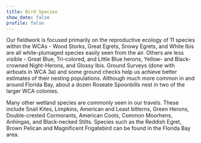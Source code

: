 ```yaml
---
title: Bird Species
show_date: false
profile: false
---
```


Our fieldwork is focused primarily on the reproductive ecology of 11 species within the WCAs - Wood Storks, Great Egrets, Snowy Egrets, and White Ibis are all white-plumaged species easily seen from the air. Others are less visible - Great Blue, Tri-colored, and Little Blue herons, Yellow- and Black-crowned Night-Herons, and Glossy Ibis. Ground Surveys (done with airboats in WCA 3a) and some ground checks help us achieve better estimates of their nesting populations. Although much more common in and around Florida Bay, about a dozen Roseate Spoonbills nest in two of the larger WCA colonies.

Many other wetland species are commonly seen in our travels. These include Snail Kites, Limpkins, American and Least bitterns, Green Herons, Double-crested Cormorants, American Coots, Common Moorhens, Anhingas, and Black-necked Stilts. Species such as the Reddish Egret, Brown Pelican and Magnificent Frigatebird can be found in the Florida Bay area.
